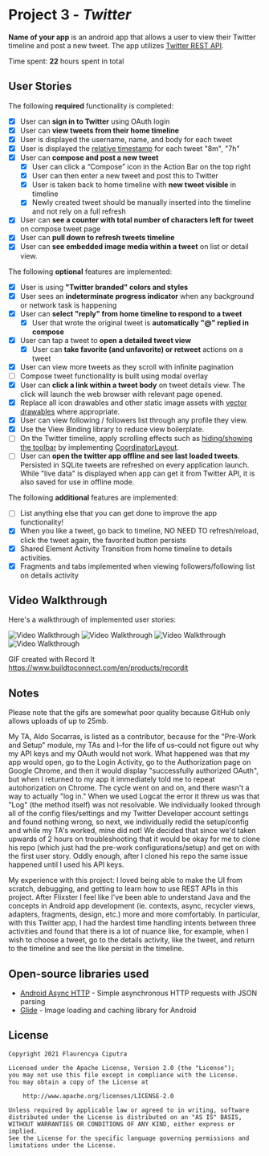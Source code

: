 # Project 3 - *Twitter*

**Name of your app** is an android app that allows a user to view their Twitter timeline and post a new tweet. The app utilizes [Twitter REST API](https://dev.twitter.com/rest/public).

Time spent: **22** hours spent in total

## User Stories

The following **required** functionality is completed:

* [x]	User can **sign in to Twitter** using OAuth login
* [x]	User can **view tweets from their home timeline**
  * [x] User is displayed the username, name, and body for each tweet
  * [x] User is displayed the [relative timestamp](https://gist.github.com/nesquena/f786232f5ef72f6e10a7) for each tweet "8m", "7h"
* [x] User can **compose and post a new tweet**
  * [x] User can click a “Compose” icon in the Action Bar on the top right
  * [x] User can then enter a new tweet and post this to Twitter
  * [x] User is taken back to home timeline with **new tweet visible** in timeline
  * [x] Newly created tweet should be manually inserted into the timeline and not rely on a full refresh
* [x] User can **see a counter with total number of characters left for tweet** on compose tweet page
* [x] User can **pull down to refresh tweets timeline**
* [x] User can **see embedded image media within a tweet** on list or detail view.

The following **optional** features are implemented:

* [x] User is using **"Twitter branded" colors and styles**
* [x] User sees an **indeterminate progress indicator** when any background or network task is happening
* [x] User can **select "reply" from home timeline to respond to a tweet**
  * [x] User that wrote the original tweet is **automatically "@" replied in compose**
* [x] User can tap a tweet to **open a detailed tweet view**
  * [x] User can **take favorite (and unfavorite) or retweet** actions on a tweet
* [x] User can view more tweets as they scroll with infinite pagination
* [ ] Compose tweet functionality is built using modal overlay
* [x] User can **click a link within a tweet body** on tweet details view. The click will launch the web browser with relevant page opened.
* [x] Replace all icon drawables and other static image assets with [vector drawables](http://guides.codepath.org/android/Drawables#vector-drawables) where appropriate.
* [x] User can view following / followers list through any profile they view.
* [x] Use the View Binding library to reduce view boilerplate.
* [ ] On the Twitter timeline, apply scrolling effects such as [hiding/showing the toolbar](http://guides.codepath.org/android/Using-the-App-ToolBar#reacting-to-scroll) by implementing [CoordinatorLayout](http://guides.codepath.org/android/Handling-Scrolls-with-CoordinatorLayout#responding-to-scroll-events).
* [ ] User can **open the twitter app offline and see last loaded tweets**. Persisted in SQLite tweets are refreshed on every application launch. While "live data" is displayed when app can get it from Twitter API, it is also saved for use in offline mode.

The following **additional** features are implemented:

* [ ] List anything else that you can get done to improve the app functionality!
* [x] When you like a tweet, go back to timeline, NO NEED TO refresh/reload, click the tweet again, the favorited button persists
* [x] Shared Element Activity Transition from home timeline to details activities.
* [x] Fragments and tabs implemented when viewing followers/following list on details activity

## Video Walkthrough

Here's a walkthrough of implemented user stories:

<img src='https://github.com/flaurencyac/GIFs/blob/master/BetterQuality.gif' title='First High Quality Video Walkthrough' width='' alt='Video Walkthrough' />

<img src='https://github.com/flaurencyac/GIFs/blob/master/extraTwitterGif.gif' title='Second High Quality Video Walkthrough' width='' alt='Video Walkthrough' />

<img src='https://github.com/flaurencyac/Twitter/blob/main/Twitter.gif' title='First Video Walkthrough' width='' alt='Video Walkthrough' />

<img src='https://github.com/flaurencyac/Twitter/blob/main/extra.gif' title='Second Video Walkthrough' width='' alt='Video Walkthrough' />

GIF created with Record It https://www.buildtoconnect.com/en/products/recordit

## Notes

Please note that the gifs are somewhat poor quality because GitHub only allows uploads of up to 25mb.

My TA, Aldo Socarras, is listed as a contributor, because for the "Pre-Work and Setup" module, my TAs and I–for the life of us–could not figure out why my API keys and my OAuth would not work. What happened was that my app would open, go to the Login Activity, go to the Authorization page on Google Chrome, and then it would display "successfully authorized OAuth", but when I returned to my app it immediately told me to repeat autohorization on Chrome. The cycle went on and on, and there wasn't a way to actually "log in." When we used Logcat the error it threw us was that "Log" (the method itself) was not resolvable. We individually looked through all of the config files/settings and my Twitter Developer account settings and found nothing wrong, so next, we individually redid the setup/config and while my TA's worked, mine did not! We decided that since we'd taken upwards of 2 hours on troubleshooting that it would be okay for me to clone his repo (which just had the pre-work configurations/setup) and get on with the first user story. Oddly enough, after I cloned his repo the same issue happened until I used his API keys.

My experience with this project: I loved being able to make the UI from scratch, debugging, and getting to learn how to use REST APIs in this project. After Flixster I feel like I've been able to understand Java and the concepts in Android app development (ie. contexts, async, recycler views, adapters, fragments, design, etc.) more and more comfortably. In particular, with this Twitter app, I had the hardest time handling intents between three activities and found that there is a lot of nuance like, for example, when I wish to choose a tweet, go to the details activity, like the tweet, and return to the timeline and see the like persist in the timeline. 

## Open-source libraries used

- [Android Async HTTP](https://github.com/loopj/android-async-http) - Simple asynchronous HTTP requests with JSON parsing
- [Glide](https://github.com/bumptech/glide) - Image loading and caching library for Android

## License

    Copyright 2021 Flaurencya Ciputra

    Licensed under the Apache License, Version 2.0 (the "License");
    you may not use this file except in compliance with the License.
    You may obtain a copy of the License at

        http://www.apache.org/licenses/LICENSE-2.0

    Unless required by applicable law or agreed to in writing, software
    distributed under the License is distributed on an "AS IS" BASIS,
    WITHOUT WARRANTIES OR CONDITIONS OF ANY KIND, either express or implied.
    See the License for the specific language governing permissions and
    limitations under the License.
